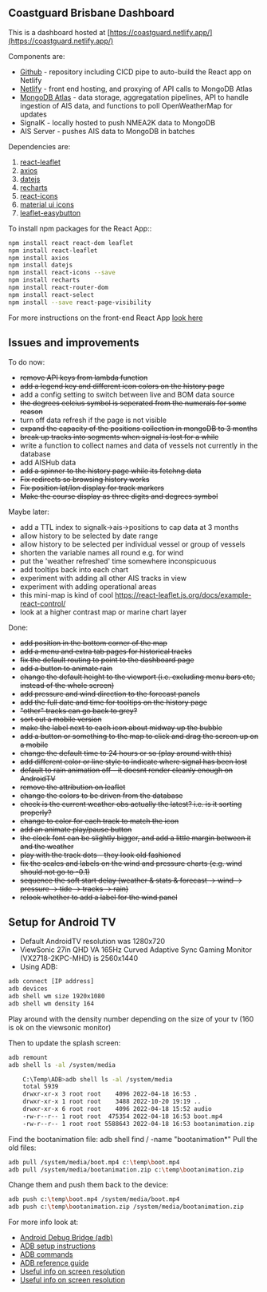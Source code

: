 ## Coastguard Brisbane Dashboard

This is a dashboard hosted at [https://coastguard.netlify.app/](https://coastguard.netlify.app/)

Components are:
- [Github](https://github.com/plainolddave/coastguard) - repository including CICD pipe to auto-build the React app on Netlify
- [Netlify](https://app.netlify.com/sites/coastguard/overview) - front end hosting, and proxying of API calls to MongoDB Atlas
- [MongoDB Atlas](https://cloud.mongodb.com/v2/631ba89895f2d85906fa7fa3#clusters) - data storage, aggregatation pipelines, API to handle ingestion of AIS data, and functions to poll OpenWeatherMap for updates
- SignalK - locally hosted to push NMEA2K data to MongoDB
- AIS Server - pushes AIS data to MongoDB in batches

Dependencies are:

1. [react-leaflet](https://react-leaflet.js.org/docs/start-installation/)
2. [axios](https://www.npmjs.com/package/axios)
3. [datejs](https://www.npmjs.com/package/datejs)
4. [recharts](https://recharts.org/en-US)
5. [react-icons](https://react-icons.github.io/react-icons/)
6. [material ui icons](https://mui.com/material-ui/icons/#icons)
7. [leaflet-easybutton]()

To install npm packages for the React App::
```bash
npm install react react-dom leaflet
npm install react-leaflet
npm install axios
npm install datejs
npm install react-icons --save
npm install recharts
npm install react-router-dom
npm install react-select
npm install --save react-page-visibility
```
For more instructions on the front-end React App [look here](Netlify_Instructions.md)  

## Issues and improvements

To do now:
- ~~remove API keys from lambda function~~
- ~~add a legend key and different icon colors on the history page~~ 
- add a config setting to switch between live and BOM data source
- ~~the degrees celcius symbol is seperated from the numerals for some reason~~
- turn off data refresh if the page is not visible
- ~~expand the capacity of the positions collection in mongoDB to 3 months~~
- ~~break up tracks into segments when signal is lost for a while~~
- write a function to collect names and data of vessels not currently in the database
- add AISHub data
- ~~add a spinner to the history page while its fetchng data~~
- ~~Fix redirects so browsing history works~~
- ~~Fix position lat/lon display for track markers~~
- ~~Make the course display as three digits and degrees symbol~~

Maybe later:
- add a TTL index to signalk->ais->positions to cap data at 3 months
- allow history to be selected by date range
- allow history to be selected per individual vessel or group of vessels
- shorten the variable names all round e.g. for wind
- put the 'weather refreshed' time somewhere inconspicuous
- add tooltips back into each chart
- experiment with adding all other AIS tracks in view
- experiment with adding operational areas 
- this mini-map is kind of cool https://react-leaflet.js.org/docs/example-react-control/
- look at a higher contrast map or marine chart layer

Done:
- ~~add position in the bottom corner of the map~~
- ~~add a menu and extra tab pages for historical tracks~~
- ~~fix the default routing to point to the dashboard page~~
- ~~add a button to animate rain~~
- ~~change the default height to the viewport (i.e. excluding menu bars etc, instead of the whole screen)~~
- ~~add pressure and wind direction to the forecast panels~~
- ~~add the full date and time for tooltips on the history page~~
- ~~"other" tracks can go back to grey?~~
- ~~sort out a mobile version~~
- ~~make the label next to each icon about midway up the bubble~~
- ~~add a button or something to the map to click and drag the screen up on a mobile~~
- ~~change the default time to 24 hours or so (play around with this)~~
- ~~add different color or line style to indicate where signal has been lost~~
- ~~default to rain animation off - it doesnt render cleanly enough on AndroidTV~~
- ~~remove the attribution on leaflet~~
- ~~change the colors to be driven from the database~~
- ~~check is the current weather obs actually the latest? i.e. is it sorting properly?~~
- ~~change to color for each track to match the icon~~
- ~~add an animate play/pause button~~
- ~~the clock font can be slightly bigger, and add a little margin between it and the weather~~
- ~~play with the track dots - they look old fashioned~~
- ~~fix the scales and labels on the wind and pressure charts (e.g. wind should not go to -0.1)~~
- ~~sequence the soft start delay (weather & stats & forecast -> wind -> pressure -> tide -> tracks -> rain)~~
- ~~relook whether to add a label for the wind panel~~

## Setup for Android TV

- Default AndroidTV resolution was 1280x720
- ViewSonic 27in QHD VA 165Hz Curved Adaptive Sync Gaming Monitor (VX2718-2KPC-MHD) is 2560x1440
- Using ADB:
```bash
adb connect [IP address]
adb devices
adb shell wm size 1920x1080
adb shell wm density 164
```
Play around with the density number depending on the size of your tv (160 is ok on the viewsonic monitor)

Then to update the splash screen:
```bash
adb remount
adb shell ls -al /system/media

	C:\Temp\ADB>adb shell ls -al /system/media
	total 5939
	drwxr-xr-x 3 root root    4096 2022-04-18 16:53 .
	drwxr-xr-x 1 root root    3488 2022-10-20 19:19 ..
	drwxr-xr-x 6 root root    4096 2022-04-18 15:52 audio
	-rw-r--r-- 1 root root  475354 2022-04-18 16:53 boot.mp4
	-rw-r--r-- 1 root root 5588643 2022-04-18 16:53 bootanimation.zip
```
Find the bootanimation file:
adb shell find / -name "bootanimation*"
Pull the old files:
```bash
adb pull /system/media/boot.mp4 c:\temp\boot.mp4
adb pull /system/media/bootanimation.zip c:\temp\bootanimation.zip
```
Change them and push them back to the device:
```bash
adb push c:\temp\boot.mp4 /system/media/boot.mp4 
adb push c:\temp\bootanimation.zip /system/media/bootanimation.zip 
```

For more info look at:
- [Android Debug Bridge (adb)](https://github.com/K3V1991/ADB-and-FastbootPlusPlus)
- [ADB setup instructions](https://www.makeuseof.com/how-to-use-adb-on-android-tv/)
- [ADB commands](https://devhints.io/adb)
- [ADB reference guide](https://developer.android.com/studio/command-line/adb)
- [Useful info on screen resolution](https://www.reddit.com/r/AndroidTV/comments/rmqsvq/so_i_have_a_4k_android_tv_but_when_checking_stats/)
- [Useful info on screen resolution](https://www.reddit.com/r/AndroidTV/comments/rmqsvq/so_i_have_a_4k_android_tv_but_when_checking_stats/)
